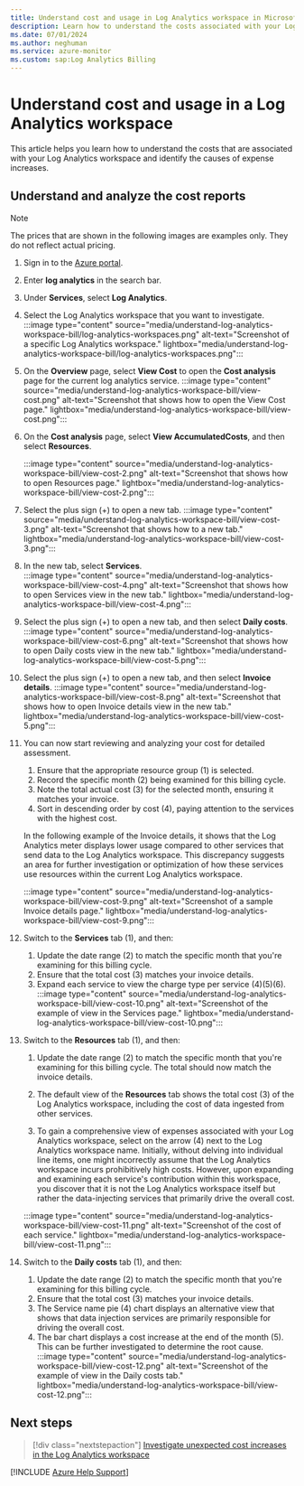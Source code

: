```yaml
---
title: Understand cost and usage in Log Analytics workspace in Microsoft Azure
description: Learn how to understand the costs associated with your Log Analytics workspace and identify causes of increased expense.
ms.date: 07/01/2024
ms.author: neghuman
ms.service: azure-monitor
ms.custom: sap:Log Analytics Billing
---
```

# Understand cost and usage in a Log Analytics workspace

This article helps you learn how to understand the costs that are associated with your Log Analytics workspace and identify the causes of expense increases.

## Understand and analyze the cost reports

> [!NOTE]
> The prices that are shown in the following images are examples only. They do not reflect actual pricing.

1. Sign in to the [Azure portal](https://portal.azure.com). 
1. Enter **log analytics** in the search bar.
1. Under **Services**, select **Log Analytics**.
1. Select the Log Analytics workspace that you want to investigate.
    :::image type="content" source="media/understand-log-analytics-workspace-bill/log-analytics-workspaces.png" alt-text="Screenshot of a specific Log Analytics workspace." lightbox="media/understand-log-analytics-workspace-bill/log-analytics-workspaces.png":::
1. On the **Overview** page, select **View Cost** to open the **Cost analysis** page for the current log analytics service.
     :::image type="content" source="media/understand-log-analytics-workspace-bill/view-cost.png" alt-text="Screenshot that shows how to open the View Cost page." lightbox="media/understand-log-analytics-workspace-bill/view-cost.png":::
1. On the **Cost analysis** page, select **View AccumulatedCosts**, and then select **Resources**.

   :::image type="content" source="media/understand-log-analytics-workspace-bill/view-cost-2.png" alt-text="Screenshot that shows how to open Resources page." lightbox="media/understand-log-analytics-workspace-bill/view-cost-2.png":::

1. Select the plus sign (+) to open a new tab.
   :::image type="content" source="media/understand-log-analytics-workspace-bill/view-cost-3.png" alt-text="Screenshot that shows how to a new tab." lightbox="media/understand-log-analytics-workspace-bill/view-cost-3.png":::
1. In the new tab, select **Services**.  
   :::image type="content" source="media/understand-log-analytics-workspace-bill/view-cost-4.png" alt-text="Screenshot that shows how to open Services view in the new tab." lightbox="media/understand-log-analytics-workspace-bill/view-cost-4.png":::
1. Select the plus sign (+) to open a new tab, and then select **Daily costs**.
      :::image type="content" source="media/understand-log-analytics-workspace-bill/view-cost-6.png" alt-text="Screenshot that shows how to open Daily costs view in the new tab." lightbox="media/understand-log-analytics-workspace-bill/view-cost-5.png":::
1. Select the plus sign (+) to open a new tab, and then select **Invoice details**.
         :::image type="content" source="media/understand-log-analytics-workspace-bill/view-cost-8.png" alt-text="Screenshot that shows how to open Invoice details view in the new tab." lightbox="media/understand-log-analytics-workspace-bill/view-cost-5.png":::

1. You can now start reviewing and analyzing your cost for detailed assessment. 

   1. Ensure that the appropriate resource group (1) is selected.
   2. Record the specific month (2) being examined for this billing cycle.
   3. Note the total actual cost (3) for the selected month, ensuring it matches your invoice.
   4. Sort in descending order by cost (4), paying attention to the services with the highest cost.

   In the following example of the Invoice details, it shows that the Log Analytics meter displays lower usage compared to other services that send data to the Log Analytics workspace. This discrepancy suggests an area for further investigation or optimization of how these services use resources within the current Log Analytics workspace.

   :::image type="content" source="media/understand-log-analytics-workspace-bill/view-cost-9.png" alt-text="Screenshot of a sample Invoice details page." lightbox="media/understand-log-analytics-workspace-bill/view-cost-9.png":::

1. Switch to the **Services** tab (1), and then:
   1. Update the date range (2) to match the specific month that you're examining for this billing cycle.
   1. Ensure that the total cost (3) matches your invoice details.
   1. Expand each service to view the charge type per service (4)(5)(6).
   :::image type="content" source="media/understand-log-analytics-workspace-bill/view-cost-10.png" alt-text="Screenshot of the example of view in the Services page." lightbox="media/understand-log-analytics-workspace-bill/view-cost-10.png":::
1. Switch to the **Resources** tab (1), and then:
   1. Update the date range (2) to match the specific month that you're examining for this billing cycle. The total should now match the invoice details.

   1.  The default view of the **Resources** tab shows the total cost (3) of the Log Analytics workspace, including the cost of data ingested from other services.

   1. To gain a comprehensive view of expenses associated with your Log Analytics workspace, select on the arrow (4) next to the Log Analytics workspace name. Initially, without delving into individual line items, one might incorrectly assume that the Log Analytics workspace incurs prohibitively high costs. However, upon expanding and examining each service's contribution within this workspace, you discover that it is not the Log Analytics workspace itself but rather the data-injecting services that primarily drive the overall cost.

   :::image type="content" source="media/understand-log-analytics-workspace-bill/view-cost-11.png" alt-text="Screenshot of the cost of each service." lightbox="media/understand-log-analytics-workspace-bill/view-cost-11.png":::

1. Switch to the **Daily costs** tab (1), and then:

   1. Update the date range (2) to match the specific month that you're examining for this billing cycle.
   1. Ensure that the total cost (3) matches your invoice details.
   1. The Service name pie (4) chart displays an alternative view that shows that data injection services are primarily responsible for driving the overall cost.
   1. The bar chart displays a cost increase at the end of the month (5). This can be further investigated to determine the root cause.
   :::image type="content" source="media/understand-log-analytics-workspace-bill/view-cost-12.png" alt-text="Screenshot of the example of view in the Daily costs tab." lightbox="media/understand-log-analytics-workspace-bill/view-cost-12.png":::

## Next steps

> [!div class="nextstepaction"]
> [Investigate unexpected cost increases in the Log Analytics workspace](./identify-service-cause-unexpected-costs.md)

[!INCLUDE [Azure Help Support](../../../../includes/azure-help-support.md)]
